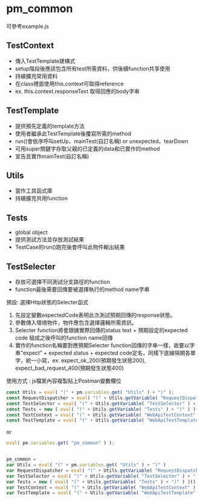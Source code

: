 # pm_common
可參考example.js
## TestContext 
- 傳入TestTemplate建構式
- setup階段後應該包含所有test所需資料，供後續function共享使用
- 持續擴充常用資料
- 在class裡面使用this.context可取得reference
- ex. this.context.responseText 取得回應的body字串

## TestTemplate
- 提供預先定義的template方法
- 使用者繼承此TestTemplate後覆寫所需的method
- run()會依序呼叫setUp、mainTest(自訂名稱) or unexpected、tearDown
- 可用super關鍵字存取父親的已定義的data和已實作的method
- 宣告且實作mainTest(自訂名稱)

## Utils
- 當作工具函式庫
- 持續擴充共用function

## Tests
- global object
- 提供測試方法並存放測試結果
- TestCase的run()跑完後會呼叫此物件輸出結果

## TestSelecter
- 存放可選擇不同測試分支路徑的function
- function最後需要回傳要被選擇執行的method name字串

預設: 選擇Http狀態的Selecter函式
1.  先設定變數expectedCode表明此次測試預期回傳的response狀態。
2.	參數傳入環境物件，物件應包含選擇邏輯所需資訊。
3.	Selecter function將會跟據實際回傳的status text + 預期設定的expected code 組成之後呼叫的function name回傳
4.  實作的function名稱要對應預期Selecter function回傳的字串一樣，故要以字串”expect” + expected status + expected code定名，同樣下底線隔開各單     字，統一小寫，ex: expect_ok_200(預期發生狀態200), expect_bad_request_400(預期發生狀態400)
    


使用方式 : js檔案內容複製貼上Postman變數欄位
```javascript
const Utils = eval( "(" + pm.variables.get( "Utils" ) + ")" );
const RequestDispatcher = eval( "(" + Utils.getVariable( "RequestDispatcher" ) + ")" );
const TestSelector = eval( "(" + Utils.getVariable( "TestSelector" ) + ")" );
const Tests = new ( eval( "(" + Utils.getVariable( "Tests" ) + ")" ) )();
const TestContext = eval( "(" + Utils.getVariable( "WebApiTestContext" ) + ")" );
const TestTemplate = eval( "(" + Utils.getVariable( "WebApiTestTemplate" ) + ")" );
```

or

```javascript
eval( pm.variables.get( "pm_common" ) );


pm_common =
var Utils = eval( "(" + pm.variables.get( "Utils" ) + ")" )
var RequestDispatcher = eval( "(" + Utils.getVariable( "RequestDispatcher" ) + ")" );
var TestSelector = eval( "(" + Utils.getVariable( "TestSelector" ) + ")" );
var Tests = new ( eval( "(" + Utils.getVariable( "Tests" ) + ")" ) )();
var TestContext = eval( "(" + Utils.getVariable( "WebApiTestContext" ) + ")" );
var TestTemplate = eval( "(" + Utils.getVariable( "WebApiTestTemplate" ) + ")" );
```
